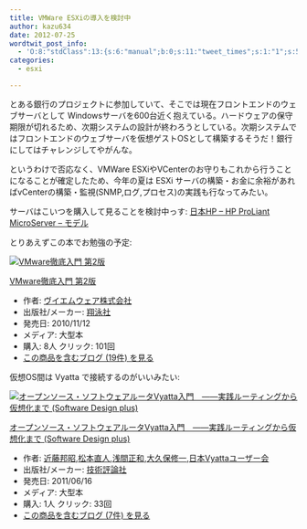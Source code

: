 ```yaml
---
title: VMWare ESXiの導入を検討中
author: kazu634
date: 2012-07-25
wordtwit_post_info:
  - 'O:8:"stdClass":13:{s:6:"manual";b:0;s:11:"tweet_times";s:1:"1";s:5:"delay";s:1:"0";s:7:"enabled";s:1:"1";s:10:"separation";i:60;s:7:"version";s:3:"3.7";s:14:"tweet_template";b:0;s:6:"status";i:2;s:6:"result";a:0:{}s:13:"tweet_counter";i:2;s:13:"tweet_log_ids";a:1:{i:0;i:5463;}s:9:"hash_tags";a:0:{}s:8:"accounts";a:1:{i:0;s:7:"kazu634";}}'
categories:
  - esxi

---
```

<div class="section">
<p>
    とある銀行のプロジェクトに参加していて、そこでは現在フロントエンドのウェブサーバとして Windowsサーバを600台近く抱えている。ハードウェアの保守期限が切れるため、次期システムの設計が終わろうとしている。次期システムではフロントエンドのウェブサーバを仮想ゲストOSとして構築するそうだ！銀行にしてはチャレンジしてやがんな。
</p>
  
<p>
    というわけで否応なく、VMWare ESXiやVCenterのお守りもこれから行うことになることが確定したため、今年の夏は ESXi サーバの構築・お金に余裕があればvCenterの構築・監視(SNMP,ログ,プロセス)の実践も行なってみたい。
</p>
  
<p>
    サーバはこいつを購入して見ることを検討中っす: <a href="http://h50146.www5.hp.com/products/servers/proliant/micro/" onclick="__gaTracker('send', 'event', 'outbound-article', 'http://h50146.www5.hp.com/products/servers/proliant/micro/', '日本HP &#8211; HP ProLiant MicroServer &#8211; モデル');" target="_blank">日本HP &#8211; HP ProLiant MicroServer &#8211; モデル</a>
</p>
  
<p>
    とりあえずこの本でお勉強の予定:
</p>
  
<div class="hatena-asin-detail">
<a href="http://www.amazon.co.jp/dp/4798122459/?tag=hatena_st1-22&ascsubtag=d-7ibv" onclick="__gaTracker('send', 'event', 'outbound-article', 'http://www.amazon.co.jp/dp/4798122459/?tag=hatena_st1-22&ascsubtag=d-7ibv', '');"><img class="hatena-asin-detail-image" title="VMware徹底入門 第2版" src="https://images-na.ssl-images-amazon.com/images/I/51GbbJf1MhL._SL160_.jpg" alt="VMware徹底入門 第2版" /></a></p> 
    
<div class="hatena-asin-detail-info">
<p class="hatena-asin-detail-title">
<a href="http://www.amazon.co.jp/dp/4798122459/?tag=hatena_st1-22&ascsubtag=d-7ibv" onclick="__gaTracker('send', 'event', 'outbound-article', 'http://www.amazon.co.jp/dp/4798122459/?tag=hatena_st1-22&ascsubtag=d-7ibv', 'VMware徹底入門 第2版');">VMware徹底入門 第2版</a>
</p>
      
<ul>
<li>
<span class="hatena-asin-detail-label">作者:</span> <a href="http://d.hatena.ne.jp/keyword/%A5%F4%A5%A4%A5%A8%A5%E0%A5%A6%A5%A7%A5%A2%B3%F4%BC%B0%B2%F1%BC%D2" onclick="__gaTracker('send', 'event', 'outbound-article', 'http://d.hatena.ne.jp/keyword/%A5%F4%A5%A4%A5%A8%A5%E0%A5%A6%A5%A7%A5%A2%B3%F4%BC%B0%B2%F1%BC%D2', 'ヴイエムウェア株式会社');" class="keyword">ヴイエムウェア株式会社</a>
</li>
<li>
<span class="hatena-asin-detail-label">出版社/メーカー:</span> <a href="http://d.hatena.ne.jp/keyword/%E6%C6%B1%CB%BC%D2" onclick="__gaTracker('send', 'event', 'outbound-article', 'http://d.hatena.ne.jp/keyword/%E6%C6%B1%CB%BC%D2', '翔泳社');" class="keyword">翔泳社</a>
</li>
<li>
<span class="hatena-asin-detail-label">発売日:</span> 2010/11/12
</li>
<li>
<span class="hatena-asin-detail-label">メディア:</span> 大型本
</li>
<li>
<span class="hatena-asin-detail-label">購入</span>: 8人 <span class="hatena-asin-detail-label">クリック</span>: 101回
</li>
<li>
<a href="http://d.hatena.ne.jp/asin/4798122459" onclick="__gaTracker('send', 'event', 'outbound-article', 'http://d.hatena.ne.jp/asin/4798122459', 'この商品を含むブログ (19件) を見る');" target="_blank">この商品を含むブログ (19件) を見る</a>
</li>
</ul>
</div>
    
<div class="hatena-asin-detail-foot">
</div>
</div>
  
<p>
    仮想OS間は Vyatta で接続するのがいいみたい:
</p>
  
<div class="hatena-asin-detail">
<a href="http://www.amazon.co.jp/dp/4774147117/?tag=hatena_st1-22&ascsubtag=d-7ibv" onclick="__gaTracker('send', 'event', 'outbound-article', 'http://www.amazon.co.jp/dp/4774147117/?tag=hatena_st1-22&ascsubtag=d-7ibv', '');"><img class="hatena-asin-detail-image" title="オープンソース・ソフトウェアルータVyatta入門　――実践ルーティングから仮想化まで (Software Design plus)" src="https://images-na.ssl-images-amazon.com/images/I/51djw5HzjLL._SL160_.jpg" alt="オープンソース・ソフトウェアルータVyatta入門　――実践ルーティングから仮想化まで (Software Design plus)" /></a></p> 
    
<div class="hatena-asin-detail-info">
<p class="hatena-asin-detail-title">
<a href="http://www.amazon.co.jp/dp/4774147117/?tag=hatena_st1-22&ascsubtag=d-7ibv" onclick="__gaTracker('send', 'event', 'outbound-article', 'http://www.amazon.co.jp/dp/4774147117/?tag=hatena_st1-22&ascsubtag=d-7ibv', 'オープンソース・ソフトウェアルータVyatta入門　――実践ルーティングから仮想化まで (Software Design plus)');">オープンソース・ソフトウェアルータVyatta入門　――実践ルーティングから仮想化まで (Software Design plus)</a>
</p>
      
<ul>
<li>
<span class="hatena-asin-detail-label">作者:</span> <a href="http://d.hatena.ne.jp/keyword/%B6%E1%C6%A3%CB%AE%BE%BC" onclick="__gaTracker('send', 'event', 'outbound-article', 'http://d.hatena.ne.jp/keyword/%B6%E1%C6%A3%CB%AE%BE%BC', '近藤邦昭');" class="keyword">近藤邦昭</a>,<a href="http://d.hatena.ne.jp/keyword/%BE%BE%CB%DC%C4%BE%BF%CD" onclick="__gaTracker('send', 'event', 'outbound-article', 'http://d.hatena.ne.jp/keyword/%BE%BE%CB%DC%C4%BE%BF%CD', '松本直人');" class="keyword">松本直人</a>,<a href="http://d.hatena.ne.jp/keyword/%C0%F5%B4%D6%C0%B5%CF%C2" onclick="__gaTracker('send', 'event', 'outbound-article', 'http://d.hatena.ne.jp/keyword/%C0%F5%B4%D6%C0%B5%CF%C2', '浅間正和');" class="keyword">浅間正和</a>,<a href="http://d.hatena.ne.jp/keyword/%C2%E7%B5%D7%CA%DD%BD%A4%B0%EC" onclick="__gaTracker('send', 'event', 'outbound-article', 'http://d.hatena.ne.jp/keyword/%C2%E7%B5%D7%CA%DD%BD%A4%B0%EC', '大久保修一');" class="keyword">大久保修一</a>,<a href="http://d.hatena.ne.jp/keyword/%C6%FC%CB%DCVyatta%A5%E6%A1%BC%A5%B6%A1%BC%B2%F1" onclick="__gaTracker('send', 'event', 'outbound-article', 'http://d.hatena.ne.jp/keyword/%C6%FC%CB%DCVyatta%A5%E6%A1%BC%A5%B6%A1%BC%B2%F1', '日本Vyattaユーザー会');" class="keyword">日本Vyattaユーザー会</a>
</li>
<li>
<span class="hatena-asin-detail-label">出版社/メーカー:</span> <a href="http://d.hatena.ne.jp/keyword/%B5%BB%BD%D1%C9%BE%CF%C0%BC%D2" onclick="__gaTracker('send', 'event', 'outbound-article', 'http://d.hatena.ne.jp/keyword/%B5%BB%BD%D1%C9%BE%CF%C0%BC%D2', '技術評論社');" class="keyword">技術評論社</a>
</li>
<li>
<span class="hatena-asin-detail-label">発売日:</span> 2011/06/16
</li>
<li>
<span class="hatena-asin-detail-label">メディア:</span> 大型本
</li>
<li>
<span class="hatena-asin-detail-label">購入</span>: 1人 <span class="hatena-asin-detail-label">クリック</span>: 33回
</li>
<li>
<a href="http://d.hatena.ne.jp/asin/4774147117" onclick="__gaTracker('send', 'event', 'outbound-article', 'http://d.hatena.ne.jp/asin/4774147117', 'この商品を含むブログ (7件) を見る');" target="_blank">この商品を含むブログ (7件) を見る</a>
</li>
</ul>
</div>
    
<div class="hatena-asin-detail-foot">
</div>
</div>
</div>

